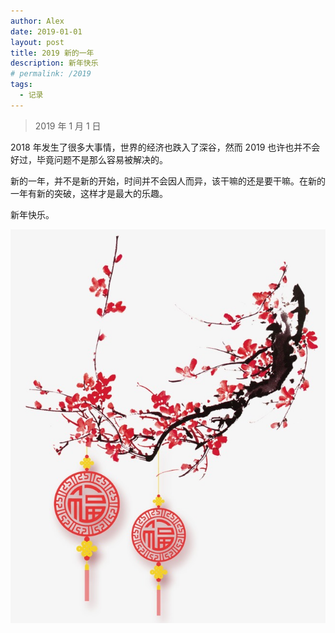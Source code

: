 ```yaml
---
author: Alex
date: 2019-01-01
layout: post
title: 2019 新的一年
description: 新年快乐
# permalink: /2019
tags: 
  - 记录
---
```


> 2019 年 1 月 1 日

2018 年发生了很多大事情，世界的经济也跌入了深谷，然而 2019 也许也并不会好过，毕竟问题不是那么容易被解决的。

新的一年，并不是新的开始，时间并不会因人而异，该干嘛的还是要干嘛。在新的一年有新的突破，这样才是最大的乐趣。

新年快乐。

![Happy new year](../..//assets/images/stickers/new-year.jpg)

